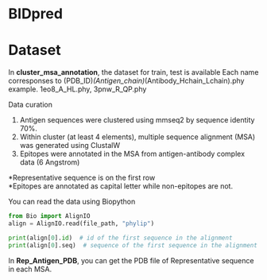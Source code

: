 # BIDpred

# Dataset
In **cluster_msa_annotation**, the dataset for train, test is available
Each name corresponses to (PDB_ID)_(Antigen_chain)_(Antibody_Hchain_Lchain).phy
example. 1eo8_A_HL.phy, 3pnw_R_QP.phy

Data curation
1. Antigen sequences were clustered using mmseq2 by sequence identity 70%.
2. Within cluster (at least 4 elements), multiple sequence alignment (MSA) was generated using ClustalW
3. Epitopes were annotated in the MSA from antigen-antibody complex data (6 Angstrom)

*Representative sequence is on the first row </br>
*Epitopes are annotated as capital letter while non-epitopes are not.

You can read the data using Biopython

```python
from Bio import AlignIO
align = AlignIO.read(file_path, "phylip")

print(align[0].id)  # id of the first sequence in the alignment
print(align[0].seq)  # sequence of the first sequence in the alignment
```
In **Rep_Antigen_PDB**, you can get the PDB file of Representative sequence in each MSA.
